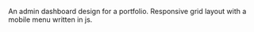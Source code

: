 An admin dashboard design for a portfolio. Responsive grid layout with a mobile menu written in js.
